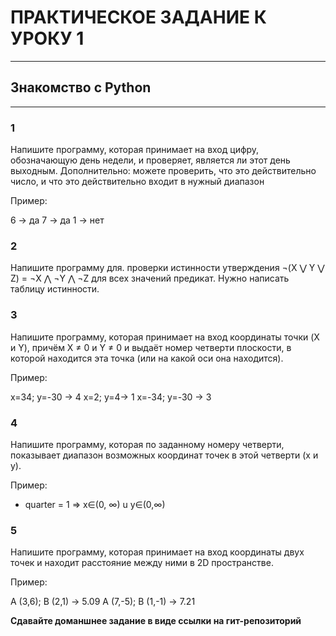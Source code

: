 # ПРАКТИЧЕСКОЕ ЗАДАНИЕ К УРОКУ 1 #
______
## Знакомство с Python ##
___
### 1 ###
Напишите программу, которая принимает на вход цифру, обозначающую день недели, и проверяет, является ли этот день выходным.
Дополнительно: можете проверить, что это действительно число, и что это действительно входит в нужный диапазон

Пример:

6 -> да
7 -> да
1 -> нет

### 2 ###
Напишите программу для. проверки истинности утверждения ¬(X ⋁ Y ⋁ Z) = ¬X ⋀ ¬Y ⋀ ¬Z для всех значений предикат.
Нужно написать таблицу истинности.

### 3 ###
Напишите программу, которая принимает на вход координаты точки (X и Y), причём X ≠ 0 и Y ≠ 0 и выдаёт номер четверти плоскости, в которой находится эта точка (или на какой оси она находится).

Пример:

x=34; y=-30 -> 4
x=2; y=4-> 1
x=-34; y=-30 -> 3 

### 4 ###
Напишите программу, которая по заданному номеру четверти, показывает диапазон возможных координат точек в этой четверти (x и y).

Пример:
- quarter = 1 => x∈(0, ∞) u y∈(0,∞)

### 5 ###
Напишите программу, которая принимает на вход координаты двух точек и находит расстояние между ними в 2D пространстве.

Пример:

A (3,6); B (2,1) -> 5.09
A (7,-5); B (1,-1) -> 7.21

**Сдавайте доманшнее задание в виде ссылки на гит-репозиторий**
